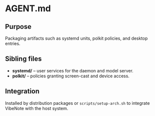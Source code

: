 # AGENT.md

## Purpose
Packaging artifacts such as systemd units, polkit policies, and desktop entries.

## Sibling files
- **systemd/** – user services for the daemon and model server.
- **polkit/** – policies granting screen-cast and device access.

## Integration
Installed by distribution packages or `scripts/setup-arch.sh` to integrate VibeNote with the host system.
